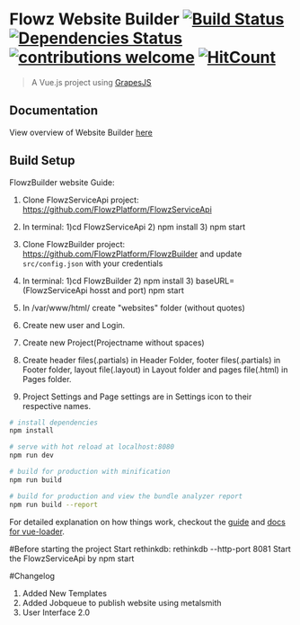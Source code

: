 # Flowz Website Builder [![Build Status](https://travis-ci.org/FlowzPlatform/website-builder.svg?branch=master)](https://travis-ci.org/FlowzPlatform/website-builder) [![Dependencies Status](https://david-dm.org/FlowzPlatform/website-builder.svg)](https://david-dm.org/FlowzPlatform/website-builder.svg) [![contributions welcome](https://img.shields.io/badge/contributions-welcome-brightgreen.svg?style=flat)](https://github.com/FlowzPlatform/website-builder/issues) [![HitCount](http://hits.dwyl.io/FlowzPlatform/website-builder.svg)](http://hits.dwyl.io/FlowzPlatform/website-builder)

> A Vue.js      project using [GrapesJS](https://github.com/artf/grapesjs)

## Documentation

View overview   of Website   Builder [here](https://github.com/FlowzPlatform/website-builder/wiki/Overview)

## Build Setup

FlowzBuilder website Guide:

1. Clone FlowzServiceApi project: https://github.com/FlowzPlatform/FlowzServiceApi

2. In terminal: 1)cd FlowzServiceApi 2) npm install 3) npm start

3. Clone FlowzBuilder project: https://github.com/FlowzPlatform/FlowzBuilder and update `src/config.json` with your credentials

4. In terminal: 1)cd FlowzBuilder 2) npm install 3) baseURL=(FlowzServiceApi hosst and port) npm start

5. In /var/www/html/ create "websites" folder (without quotes)

6. Create new user and Login.   

7. Create new Project(Projectname without spaces)

8. Create header files(.partials) in Header Folder, footer files(.partials) in Footer folder, layout file(.layout) in Layout folder and pages file(.html) in Pages folder.

9. Project Settings and Page settings are in Settings icon to their respective names.

``` bash
# install dependencies
npm install

# serve with hot reload at localhost:8080
npm run dev

# build for production with minification
npm run build

# build for production and view the bundle analyzer report
npm run build --report
```

For detailed explanation on how things work, checkout the [guide](http://vuejs-templates.github.io/webpack/) and [docs for vue-loader](http://vuejs.github.io/vue-loader).


#Before starting the project
Start rethinkdb: rethinkdb --http-port 8081
Start the FlowzServiceApi by npm start

#Changelog
1. Added New Templates 
2. Added Jobqueue to publish website using metalsmith
3. User Interface 2.0


